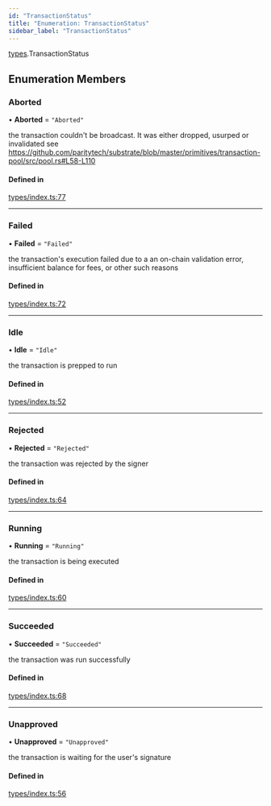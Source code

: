 ```yaml
---
id: "TransactionStatus"
title: "Enumeration: TransactionStatus"
sidebar_label: "TransactionStatus"
---
```


[types](../../../modules/Types/Types.md).TransactionStatus

## Enumeration Members

### Aborted

• **Aborted** = ``"Aborted"``

the transaction couldn't be broadcast. It was either dropped, usurped or invalidated
see https://github.com/paritytech/substrate/blob/master/primitives/transaction-pool/src/pool.rs#L58-L110

#### Defined in

[types/index.ts:77](https://github.com/PolymeshAssociation/polymesh-sdk/blob/95f248df/src/types/index.ts#L77)

___

### Failed

• **Failed** = ``"Failed"``

the transaction's execution failed due to a an on-chain validation error, insufficient balance for fees, or other such reasons

#### Defined in

[types/index.ts:72](https://github.com/PolymeshAssociation/polymesh-sdk/blob/95f248df/src/types/index.ts#L72)

___

### Idle

• **Idle** = ``"Idle"``

the transaction is prepped to run

#### Defined in

[types/index.ts:52](https://github.com/PolymeshAssociation/polymesh-sdk/blob/95f248df/src/types/index.ts#L52)

___

### Rejected

• **Rejected** = ``"Rejected"``

the transaction was rejected by the signer

#### Defined in

[types/index.ts:64](https://github.com/PolymeshAssociation/polymesh-sdk/blob/95f248df/src/types/index.ts#L64)

___

### Running

• **Running** = ``"Running"``

the transaction is being executed

#### Defined in

[types/index.ts:60](https://github.com/PolymeshAssociation/polymesh-sdk/blob/95f248df/src/types/index.ts#L60)

___

### Succeeded

• **Succeeded** = ``"Succeeded"``

the transaction was run successfully

#### Defined in

[types/index.ts:68](https://github.com/PolymeshAssociation/polymesh-sdk/blob/95f248df/src/types/index.ts#L68)

___

### Unapproved

• **Unapproved** = ``"Unapproved"``

the transaction is waiting for the user's signature

#### Defined in

[types/index.ts:56](https://github.com/PolymeshAssociation/polymesh-sdk/blob/95f248df/src/types/index.ts#L56)
